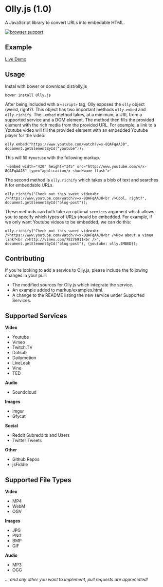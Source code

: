 Olly.js (1.0)
=======

A JavaScript library to convert URLs into embedable HTML.

[![browser support](https://ci.testling.com/$YOUR_USERNAME_HERE/max-by.png)
](https://ci.testling.com/$YOUR_USERNAME_HERE/max-by)

Example
-------

[Live Demo](http://abeisgreat.github.io/Olly.js/markup/example.html)

Usage
-----
Instal with bower or download dist/olly.js

    bower install Olly.js

After being included with a `<script>` tag, Olly exposes the `olly` object (weird, right?). This object has two important methods `olly.embed` and `olly.richify`. The `.embed` method takes, at a minimum, a URL from a supported service and a DOM element. The method then fills the provided element with the rich media from the provided URL. For example, a link to a Youtube video will fill the provided element with an embedded Youtube player for the video:

    olly.embed("https://www.youtube.com/watch?v=x-8QAFqAAJ8", document.getElementById("youtube"));
    
This will fill `#youtube` with the following markup.

    '<embed width="420" height="345" src="http://www.youtube.com/v/x-8QAFqAAJ8" type="application/x-shockwave-flash">'

The second method is `olly.richify` which takes a blob of text and searches it for embeddable URLs.

    olly.richify("Check out this sweet video<br />https://www.youtube.com/watch?v=x-8QAFqAAJ8<br />Cool, right?", document.getElementById("blog-post"));
    
These methods can both take an optional `services` argument which allows you to specify which types of URLs should be embedded. For example, if we only want Youtube videos to be embedded, we can do this:

    olly.richify("Check out this sweet video<br />https://www.youtube.com/watch?v=x-8QAFqAAJ8<br />How about a vimeo link?<br />http://vimeo.com/78276911<br />", document.getElementById("blog-post"), {youtube: olly.EMBED});

Contributing
------------
If you're looking to add a service to Olly.js, please include the following changes in your pull:

* The modified sources for Olly.js which integrate the service.
* An example added to markup/examples.html.
* A change to the README listing the new service under Supported Services.
    
Supported Services
------------------

**Video**

* Youtube
* Vimeo
* Twitch.TV
* Dotsub
* Dailymotion
* LiveLeak
* Vine
* TED

**Audio**

* Soundcloud

**Images**

* Imgur
* Gfycat

**Social**

* Reddit Subreddits and Users
* Twitter Tweets

**Other**

* Github Repos
* jsFiddle

Supported File Types
------------------

**Video**

* MP4
* WebM
* OGV

**Images**

* JPG
* PNG
* BMP
* GIF

**Audio**

* MP3
* OGG

*... and any other you want to implement, pull requests are appreciated!*
